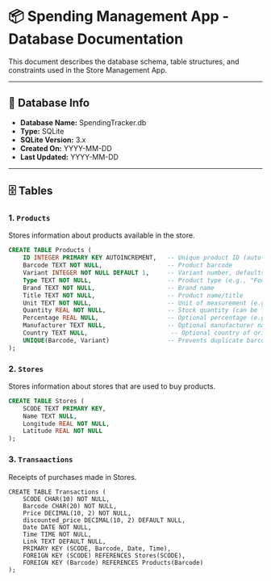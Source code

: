 # 📦 Spending Management App - Database Documentation

This document describes the database schema, table structures, and constraints used in the Store Management App.

---

## 📂 Database Info
- **Database Name:** SpendingTracker.db
- **Type:** SQLite
- **SQLite Version:** 3.x
- **Created On:** YYYY-MM-DD
- **Last Updated:** YYYY-MM-DD

---

## 🗄 Tables

### 1. `Products`
Stores information about products available in the store.

```sql
CREATE TABLE Products (
    ID INTEGER PRIMARY KEY AUTOINCREMENT,   -- Unique product ID (auto-generated)
    Barcode TEXT NOT NULL,                  -- Product barcode
    Variant INTEGER NOT NULL DEFAULT 1,     -- Variant number, defaults to 1 if not given
    Type TEXT NOT NULL,                     -- Product type (e.g., "Food", "Electronics")
    Brand TEXT NOT NULL,                    -- Brand name
    Title TEXT NOT NULL,                    -- Product name/title
    Unit TEXT NOT NULL,                     -- Unit of measurement (e.g., "kg", "pcs")
    Quantity REAL NOT NULL,                 -- Stock quantity (can be fractional)
    Percentage REAL NULL,                   -- Optional percentage (e.g., discount, alcohol %)
    Manufacturer TEXT NULL,                 -- Optional manufacturer name
    Country TEXT NULL,                       -- Optional country of origin
    UNIQUE(Barcode, Variant)                -- Prevents duplicate barcode+variant combos
);
```

### 2. `Stores`
Stores information about stores that are used to buy products.

```sql
CREATE TABLE Stores (
    SCODE TEXT PRIMARY KEY,
    Name TEXT NULL,
    Longitude REAL NOT NULL,
    Latitude REAL NOT NULL
);
```

### 3. `Transaactions`
Receipts of purchases made in Stores.

```
CREATE TABLE Transactions (
    SCODE CHAR(10) NOT NULL,
    Barcode CHAR(20) NOT NULL,
    Price DECIMAL(10, 2) NOT NULL,
    discounted_price DECIMAL(10, 2) DEFAULT NULL,
    Date DATE NOT NULL,
    Time TIME NOT NULL,
    Link TEXT DEFAULT NULL,
    PRIMARY KEY (SCODE, Barcode, Date, Time),
    FOREIGN KEY (SCODE) REFERENCES Stores(SCODE),
    FOREIGN KEY (Barcode) REFERENCES Products(Barcode)
);
```
